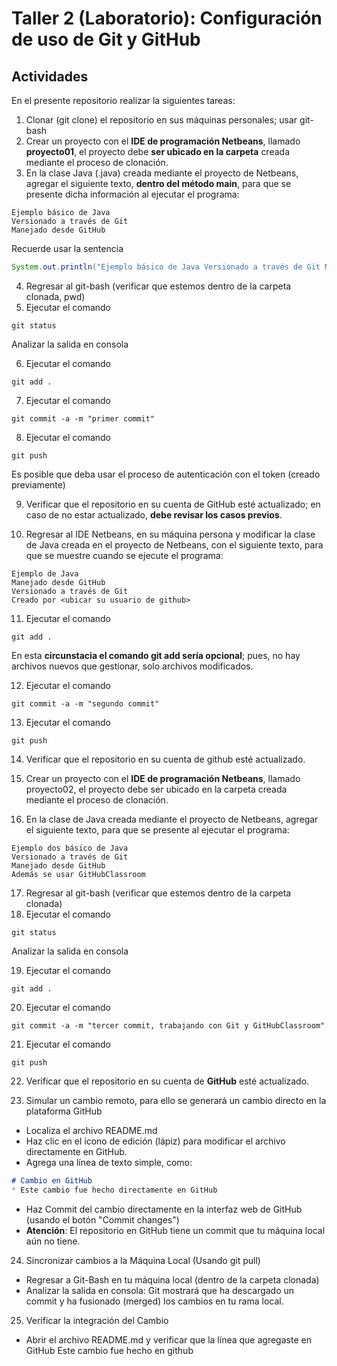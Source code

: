 # Taller 2 (Laboratorio): Configuración de uso de Git y GitHub

## Actividades

En el presente repositorio realizar la siguientes tareas:

1. Clonar (git clone) el repositorio en sus máquinas personales; usar git-bash
2. Crear un proyecto con el **IDE de programación Netbeans**, llamado **proyecto01**, el proyecto debe **ser ubicado en la carpeta** creada mediante el proceso de clonación.
3. En la clase Java (.java) creada mediante el proyecto de Netbeans, agregar el siguiente texto, **dentro del método main**, para que se presente dicha información al ejecutar el programa:

```
Ejemplo básico de Java
Versionado a través de Git
Manejado desde GitHub
```
  Recuerde usar la sentencia

```java
System.out.println("Ejemplo básico de Java Versionado a través de Git Manejado desde GitHub");
```

4. Regresar al git-bash (verificar que estemos dentro de la carpeta clonada, pwd)
5. Ejecutar el comando

```
git status
```
Analizar la salida en consola

6. Ejecutar el comando

```
git add .
```

7. Ejecutar el comando

```
git commit -a -m "primer commit"
```

8. Ejecutar el comando

```
git push
```
Es posible que deba usar el proceso de autenticación con el token (creado previamente)

9. Verificar que el repositorio en su cuenta de GitHub esté actualizado; en caso de no estar actualizado, **debe revisar los casos previos**.

10. Regresar al IDE Netbeans, en su máquina persona y modificar la clase de Java creada en el proyecto de Netbeans, con el siguiente texto, para que se muestre cuando se ejecute el programa:

```
Ejemplo de Java
Manejado desde GitHub
Versionado a través de Git
Creado por <ubicar su usuario de github>
```

11. Ejecutar el comando

```
git add .
```
En esta **circunstacia el comando git add sería opcional**; pues, no hay archivos nuevos que gestionar, solo archivos modificados.

12. Ejecutar el comando

```
git commit -a -m "segundo commit"
```

13. Ejecutar el comando

```
git push
```

14. Verificar que el repositorio en su cuenta de github esté actualizado.

15. Crear un proyecto con el **IDE de programación Netbeans**, llamado proyecto02, el proyecto debe ser ubicado en la carpeta creada mediante el proceso de clonación.
16. En la clase de Java creada mediante el proyecto de Netbeans, agregar el siguiente texto, para que se presente al ejecutar el programa:

```
Ejemplo dos básico de Java
Versionado a través de Git
Manejado desde GitHub
Además se usar GitHubClassroom
```

17. Regresar al git-bash (verificar que estemos dentro de la carpeta clonada)
18. Ejecutar el comando

```
git status
```
Analizar la salida en consola

19. Ejecutar el comando

```
git add .
```

20. Ejecutar el comando

```
git commit -a -m "tercer commit, trabajando con Git y GitHubClassroom"
```

21. Ejecutar el comando

```
git push
```
22. Verificar que el repositorio en su cuenta de **GitHub** esté actualizado.

23. Simular un cambio remoto, para ello se generará un cambio directo en la plataforma GitHub

* Localiza el archivo README.md
* Haz clic en el ícono de edición (lápiz) para modificar el archivo directamente en GitHub.
* Agrega una línea de texto simple, como:

```md
# Cambio en GitHub
* Este cambio fue hecho directamente en GitHub
```
* Haz Commit del cambio directamente en la interfaz web de GitHub (usando el botón "Commit changes")
* **Atención**: El repositorio en GitHub tiene un commit que tu máquina local aún no tiene.

24. Sincronizar cambios a la Máquina Local (Usando git pull)
* Regresar a Git-Bash en tu máquina local (dentro de la carpeta clonada)
* Analizar la salida en consola: Git mostrará que ha descargado un commit y ha fusionado (merged) los cambios en tu rama local.

25. Verificar la integración del Cambio

* Abrir el archivo README.md y verificar que la línea que agregaste en GitHub
Este cambio fue hecho en github

